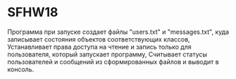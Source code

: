 # SFHW18
Программа при запуске создает файлы "users.txt" и "messages.txt", куда записывает состояния объектов соответствующих классов, 
Устанавливает права доступа на чтение и запись только для пользователя, который запускает программу,
Считывает статусы пользователей и сообщений из сформированных файлов и выводит в консоль.
